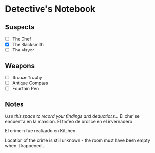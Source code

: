 # Detective's Notebook

## Suspects
- [ ] The Chef
- [x] The Blacksmith
- [ ] The Mayor

## Weapons
- [ ] Bronze Trophy
- [ ] Antique Compass
- [ ] Fountain Pen

## Notes
*Use this space to record your findings and deductions...*
El chef se encuentra en la mansión.
El trofeo de bronce en el invernadero

El crimem fue realizado en Kitchen

Location of the crime is still unknown - the room must have been empty when it happened...
